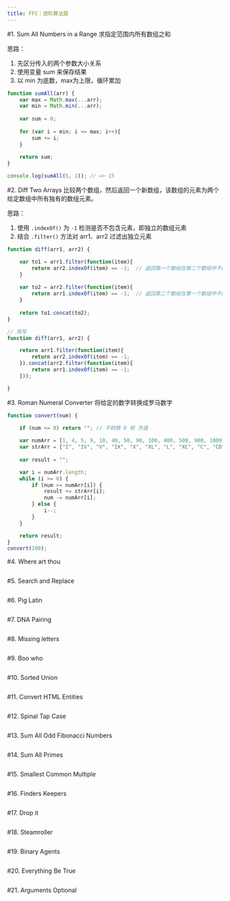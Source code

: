 ```yaml
---
title: FFC：进阶算法题
---
```


#1. Sum All Numbers in a Range
求指定范围内所有数组之和

思路：

1. 先区分传入的两个参数大小关系
2. 使用变量 sum 来保存结果
3. 以 min 为底数，max为上限，循环累加
``` javascript
function sumAll(arr) {
	var max = Math.max(...arr);
	var min = Math.min(...arr);
	
	var sum = 0;
	
	for (var i = min; i <= max; i++){
	    sum += i;
	}
	
	return sum;
}

console.log(sumAll(5, 1)); // => 15
```
#2. Diff Two Arrays
比较两个数组，然后返回一个新数组，该数组的元素为两个给定数组中所有独有的数组元素。

思路：

1. 使用 `.indexOf()` 为 `-1` 检测是否不包含元素，即独立的数组元素
2. 结合 `.filter()` 方法对 arr1、arr2 过滤出独立元素

``` javascript
function diff(arr1, arr2) {

	var to1 = arr1.filter(function(item){
		return arr2.indexOf(item) == -1;  // 返回第一个数组在第二个数组中不同的项
	}
	
	var to2 = arr2.filter(function(item){
		return arr1.indexOf(item) == -1;  // 返回第二个数组在第一个数组中不同的项
	}
	
	return to1.concat(to2);
}

// 简写
function diff(arr1, arr2) {

	return arr1.filter(function(item){
		return arr2.indexOf(item) == -1;
	}).concat(arr2.filter(function(item){
		return arr1.indexOf(item) == -1;
	}));

}
```
#3. Roman Numeral Converter
将给定的数字转换成罗马数字
``` javascript
function convert(num) {

	if (num <= 0) return ""; // 不转换 0 和 负值
	
	var numArr = [1, 4, 5, 9, 10, 40, 50, 90, 100, 400, 500, 900, 1000];
	var strArr = ["I", "IV", "V", "IX", "X", "XL", "L", "XC", "C", "CD", "D", "CM", "M"];
	
	var result = "";

	var i = numArr.length;
	while (i >= 0) {
		if (num >= numArr[i]) {
			result += strArr[i];
			num -= numArr[i];
		} else {
			i--;
		}
	}

	return result;
}
convert(100);
```
#4. Where art thou

``` javascript

```
#5. Search and Replace

``` javascript

```
#6. Pig Latin

``` javascript

```
#7. DNA Pairing

``` javascript

```
#8. Missing letters

``` javascript

```
#9. Boo who

``` javascript

```
#10. Sorted Union

``` javascript

```
#11. Convert HTML Entities

``` javascript

```
#12. Spinal Tap Case

``` javascript

```
#13. Sum All Odd Fibonacci Numbers

``` javascript

```
#14. Sum All Primes

``` javascript

```
#15. Smallest Common Multiple

``` javascript

```
#16. Finders Keepers

``` javascript

```
#17. Drop it

``` javascript

```
#18. Steamroller

``` javascript

```
#19. Binary Agents

``` javascript

```
#20. Everything Be True

``` javascript

```
#21. Arguments Optional

``` javascript

```